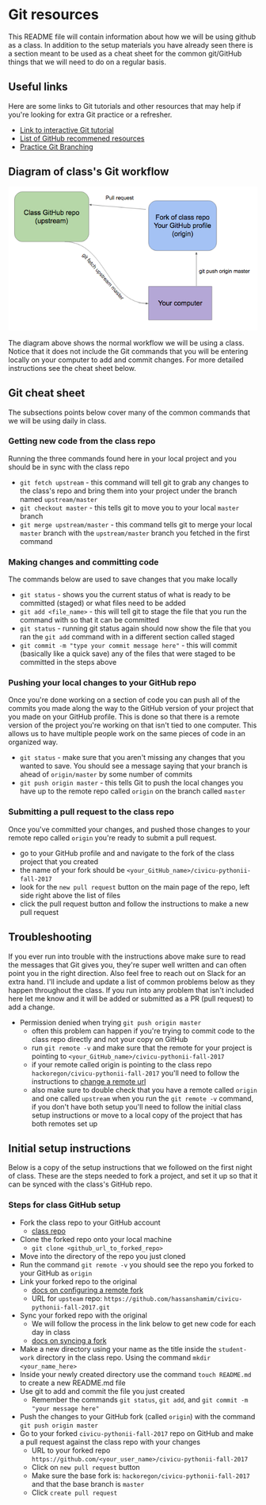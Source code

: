 # Git resources

This README file will contain information about how we will be using github as a class. In addition to the setup materials you have already seen there is a section meant to be used as a cheat sheet for the common git/GitHub things that we will need to do on a regular basis.

## Useful links

Here are some links to Git tutorials and other resources that may help if you're looking for extra Git practice or a refresher. 
* [Link to interactive Git tutorial](https://try.github.io/levels/1/challenges/1)
* [List of GitHub recommened resources](https://help.github.com/articles/git-and-github-learning-resources/)
* [Practice Git Branching](http://learngitbranching.js.org/)

## Diagram of class's Git workflow

![Diagram_of_class_git_workflow](../images/class_git.png)

The diagram above shows the normal workflow we will be using a class. Notice that it does not include the Git commands that you will be entering locally on your computer to add and commit changes. For more detailed instructions see the cheat sheet below.

## Git cheat sheet
The subsections points below cover many of the common commands that we will be using daily in class.

### Getting new code from the class repo

Running the three commands found here in your local project and you should be in sync with the class repo
* `git fetch upstream` - this command will tell git to grab any changes to the class's repo and bring them into your project under the branch named `upstream/master`
* `git checkout master` - this tells git to move you to your local `master` branch
* `git merge upstream/master` - this command tells git to merge your local `master` branch with the `upstream/master` branch you fetched in the first command

### Making changes and committing code

The commands below are used to save changes that you make locally
* `git status` - shows you the current status of what is ready to be committed (staged) or what files need to be added
* `git add <file_name>` - this will tell git to stage the file that you run the command with so that it can be committed
* `git status` - running git status again should now show the file that you ran the `git add` command with in a different section called staged
* `git commit -m "type your commit message here"` - this will commit (basically like a quick save) any of the files that were staged to be committed in the steps above

### Pushing your local changes to your GitHub repo
Once you're done working on a section of code you can push all of the commits you made along the way to the GitHub version of your project that you made on your GitHub profile. This is done so that there is a remote version of the project you're working on that isn't tied to one computer. This allows us to have multiple people work on the same pieces of code in an organized way. 
* `git status` - make sure that you aren't missing any changes that you wanted to save. You should see a message saying that your branch is ahead of `origin/master` by some number of commits
* `git push origin master` - this tells Git to push the local changes you have up to the remote repo called `origin` on the branch called `master`

### Submitting a pull request to the class repo
Once you've committed your changes, and pushed those changes to your remote repo called `origin` you're ready to submit a pull request.
* go to your GitHub profile and and navigate to the fork of the class project that you created
* the name of your fork should be `<your_GitHub_name>/civicu-pythonii-fall-2017`
* look for the `new pull request` button on the main page of the repo, left side right above the list of files
* click the pull request button and follow the instructions to make a new pull request


## Troubleshooting
If you ever run into trouble with the instructions above make sure to read the messages that Git gives you, they're super well written and can often point you in the right direction. Also feel free to reach out on Slack for an extra hand. I'll include and update a list of common problems below as they happen throughout the class. If you run into any problem that isn't included here let me know and it will be added or submitted as a PR (pull request) to add a change.
* Permission denied when trying `git push origin master`
    * often this problem can happen if you're trying to commit code to the class repo directly and not your copy on GitHub
    * run `git remote -v` and make sure that the remote for your project is pointing to `<your_GitHub_name>/civicu-pythonii-fall-2017`
    * if your remote called origin is pointing to the class repo `hackoregon/civicu-pythonii-fall-2017` you'll need to follow the instructions to [change a remote url](https://help.github.com/articles/changing-a-remote-s-url/)
    * also make sure to double check that you have a remote called `origin` and one called `upstream` when you run the `git remote -v` command, if you don't have both setup you'll need to follow the initial class setup instructions or move to a local copy of the project that has both remotes set up


## Initial setup instructions
Below is a copy of the setup instructions that we followed on the first night of class. These are the steps needed to fork a project, and set it up so that it can be synced with the class's GitHub repo.

### Steps for class GitHub setup
* Fork the class repo to your GitHub account
  * [class repo](https://github.com/hackoregon/civicu-pythonii-summer-2017)
* Clone the forked repo onto your local machine
  * `git clone <github_url_to_forked_repo>`
* Move into the directory of the repo you just cloned
* Run the command `git remote -v` you should see the repo you forked to your GitHub as `origin`
* Link your forked repo to the original
  * [docs on configuring a remote fork](https://help.github.com/articles/configuring-a-remote-for-a-fork/)
  * URL for `upsteam` repo: `https://github.com/hassanshamim/civicu-pythonii-fall-2017.git`
* Sync your forked repo with the original
  * We will follow the process in the link below to get new code for each day in class
  * [docs on syncing a fork](https://help.github.com/articles/syncing-a-fork/)
* Make a new directory using your name as the title inside the `student-work` directory in the class repo. Using the command `mkdir <your_name_here>`
* Inside your newly created directory use the command `touch README.md` to create a new README.md file 
* Use git to add and commit the file you just created 
    * Remember the commands `git status`, `git add`, and `git commit -m "your message here"`
* Push the changes to your GitHub fork (called `origin`) with the command `git push origin master`
* Go to your forked `civicu-pythonii-fall-2017` repo on GitHub and make a pull request against the class repo with your changes
  * URL to your forked repo `https://github.com/<your_user_name>/civicu-pythonii-fall-2017`
  * Click on `new pull request` button
  * Make sure the base fork is: `hackoregon/civicu-pythonii-fall-2017` and that the base branch is `master`
  * Click `create pull request`


